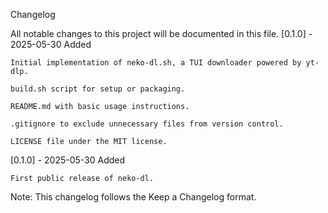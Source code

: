 Changelog

All notable changes to this project will be documented in this file.
[0.1.0] - 2025-05-30
Added

    Initial implementation of neko-dl.sh, a TUI downloader powered by yt-dlp.

    build.sh script for setup or packaging.

    README.md with basic usage instructions.

    .gitignore to exclude unnecessary files from version control.

    LICENSE file under the MIT license.

[0.1.0] - 2025-05-30
Added

    First public release of neko-dl.

Note: This changelog follows the Keep a Changelog format.
